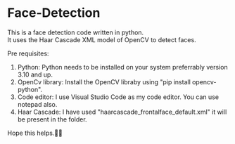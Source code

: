 # Face-Detection
This is a face detection code written in python.  
It uses the Haar Cascade XML model of OpenCV to detect faces.  
  
Pre requisites:  
 1. Python: Python needs to be installed on your system preferrably version 3.10 and up.  
 2. OpenCv library: Install the OpenCV libraby using  "pip install opencv-python".  
 3. Code editor: I use Visual Studio Code as my code editor. You can use notepad also.  
 4. Haar Cascade: I have used "haarcascade_frontalface_default.xml" it will be present in the folder.  
  
Hope this helps.🙂🙂
